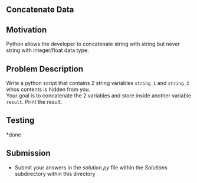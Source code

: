 ## Concatenate Data

## Motivation
Python allows the developer to concatenate string with string but never string with integer/float data type.

## Problem Description
Write a python script that contains 2 string variables `string_1` and `string_2` whos contents is hidden from you.  
Your goal is to concatenate the 2 variables and store inside another variable `result`.
Print the result.

## Testing
*done

## Submission
* Submit your answers in the *solution.py* file within the *Solutions* subdirectory within this directory
